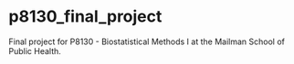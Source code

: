 # p8130_final_project

Final project for P8130 - Biostatistical Methods I at the Mailman School of Public Health. 
